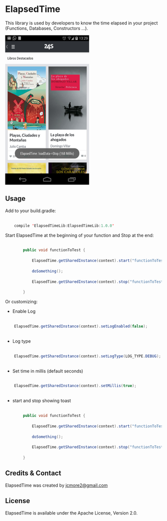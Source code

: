 ElapsedTime
=============

This library is used by developers to know the time elapsed in your project (Functions, Databases, Constructors ...). 

<img src='./Sample.png' width='270' height='480' />

Usage
-----

Add to your build.gradle:

```java

    compile 'ElapsedTimeLib:ElapsedTimeLib:1.0.0'

```

Start ElapsedTime at the beginning of your function and Stop at the end:


```java

		public void functionToTest {

        	ElapsedTime.getSharedInstance(context).start("functionToTest");

			doSomething();
			
			ElapsedTime.getSharedInstance(context).stop("functionToTest");

		}

```

Or customizing:

* Enable Log

```java

	ElapsedTime.getSharedInstance(context).setLogEnabled(false);
	
```

* Log type

```java

	ElapsedTime.getSharedInstance(context).setLogType(LOG_TYPE.DEBUG);
	
```

* Set time in millis (default seconds)

```java

	ElapsedTime.getSharedInstance(context).setMillis(true);
	
```

* start and stop showing toast

```java

		public void functionToTest {

        	ElapsedTime.getSharedInstance(context).start("functionToTest", true);

			doSomething();
			
			ElapsedTime.getSharedInstance(context).stop("functionToTest", true);

		}	
```

Credits & Contact
-----------------

ElapsedTime was created by jcmore2@gmail.com


License
-------

ElapsedTime is available under the Apache License, Version 2.0.
